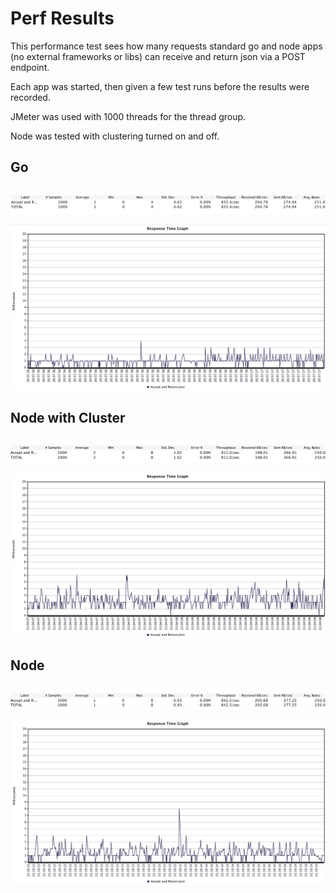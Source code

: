 # Perf Results
This performance test sees how many requests standard go and node apps (no external frameworks or libs) can receive and return json via a POST endpoint.

Each app was started, then given a few test runs before the results were recorded.

JMeter was used with 1000 threads for the thread group.

Node was tested with clustering turned on and off.

## Go
```go

```
![Summary](go-summary.png)

![Response](go-response-times.png)

## Node with Cluster
```js

```
![Summary](nodecluster-summary.png)

![Response](nodecluster-response-times.png)

## Node
```js

```
![Summary](node-summary.png)

![Response](node-response-times.png)


